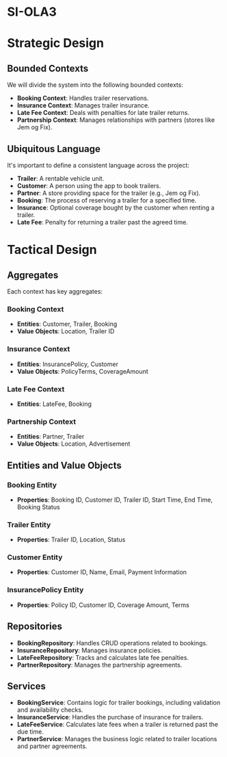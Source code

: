 # SI-OLA3

# Strategic Design

## Bounded Contexts
We will divide the system into the following bounded contexts:

- **Booking Context**: Handles trailer reservations.
- **Insurance Context**: Manages trailer insurance.
- **Late Fee Context**: Deals with penalties for late trailer returns.
- **Partnership Context**: Manages relationships with partners (stores like Jem og Fix).

## Ubiquitous Language
It's important to define a consistent language across the project:

- **Trailer**: A rentable vehicle unit.
- **Customer**: A person using the app to book trailers.
- **Partner**: A store providing space for the trailer (e.g., Jem og Fix).
- **Booking**: The process of reserving a trailer for a specified time.
- **Insurance**: Optional coverage bought by the customer when renting a trailer.
- **Late Fee**: Penalty for returning a trailer past the agreed time.

# Tactical Design

## Aggregates
Each context has key aggregates:

### Booking Context
- **Entities**: Customer, Trailer, Booking
- **Value Objects**: Location, Trailer ID

### Insurance Context
- **Entities**: InsurancePolicy, Customer
- **Value Objects**: PolicyTerms, CoverageAmount

### Late Fee Context
- **Entities**: LateFee, Booking

### Partnership Context
- **Entities**: Partner, Trailer
- **Value Objects**: Location, Advertisement

## Entities and Value Objects

### Booking Entity
- **Properties**: Booking ID, Customer ID, Trailer ID, Start Time, End Time, Booking Status

### Trailer Entity
- **Properties**: Trailer ID, Location, Status

### Customer Entity
- **Properties**: Customer ID, Name, Email, Payment Information

### InsurancePolicy Entity
- **Properties**: Policy ID, Customer ID, Coverage Amount, Terms

## Repositories

- **BookingRepository**: Handles CRUD operations related to bookings.
- **InsuranceRepository**: Manages insurance policies.
- **LateFeeRepository**: Tracks and calculates late fee penalties.
- **PartnerRepository**: Manages the partnership agreements.

## Services

- **BookingService**: Contains logic for trailer bookings, including validation and availability checks.
- **InsuranceService**: Handles the purchase of insurance for trailers.
- **LateFeeService**: Calculates late fees when a trailer is returned past the due time.
- **PartnerService**: Manages the business logic related to trailer locations and partner agreements.
